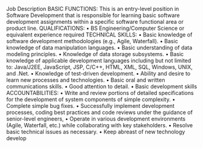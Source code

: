 Job Description
BASIC FUNCTIONS:
This is an entry-level position in Software Development that is responsible for learning basic
software development assignments within a specific software functional area or product line.
QUALIFICATIONS:
• BS Engineering/Computer Science or equivalent experience required
TECHNICAL SKILLS:
• Basic knowledge of software development methodologies (e.g., Agile, Waterfall).
• Basic knowledge of data manipulation languages.
• Basic understanding of data modeling principles.
• Knowledge of data storage subsystems.
• Basic knowledge of applicable development languages including but not limited to: Java/J2EE,
JavaScript, JSP, C/C++, HTML, XML, SQL, Windows, UNIX, and .Net.
• Knowledge of test-driven development.
• Ability and desire to learn new processes and technologies.
• Basic oral and written communications skills.
• Good attention to detail.
• Basic development skills
ACCOUNTABILITIES:
• Write and review portions of detailed specifications for the development of system components of
simple complexity.
• Complete simple bug fixes.
• Successfully implement development processes, coding best practices and code reviews under the
guidance of senior-level engineers,
• Operate in various development environments (Agile, Waterfall, etc.) while collaborating with key
stakeholders.
• Resolve basic technical issues as necessary.
• Keep abreast of new technology develop
